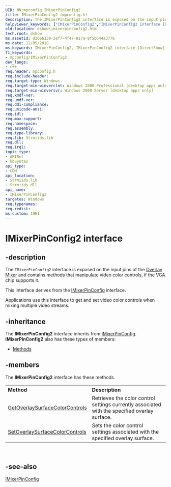 ```yaml
---
UID: NN:mpconfig.IMixerPinConfig2
title: IMixerPinConfig2 (mpconfig.h)
description: The IMixerPinConfig2 interface is exposed on the input pins of the Overlay Mixer and contains methods that manipulate video color controls, if the VGA chip supports it.This interface derives from the IMixerPinConfig interface.Applications use this interface to get and set video color controls when mixing multiple video streams.
helpviewer_keywords: ["IMixerPinConfig2","IMixerPinConfig2 interface [DirectShow]","IMixerPinConfig2 interface [DirectShow]","described","IMixerPinConfig2Interface","dshow.imixerpinconfig2","mpconfig/IMixerPinConfig2"]
old-location: dshow\imixerpinconfig2.htm
tech.root: dshow
ms.assetid: d166b139-3ef7-4f47-817a-8f5b644a3776
ms.date: 12/05/2018
ms.keywords: IMixerPinConfig2, IMixerPinConfig2 interface [DirectShow], IMixerPinConfig2 interface [DirectShow],described, IMixerPinConfig2Interface, dshow.imixerpinconfig2, mpconfig/IMixerPinConfig2
f1_keywords:
- mpconfig/IMixerPinConfig2
dev_langs:
- c++
req.header: mpconfig.h
req.include-header: 
req.target-type: Windows
req.target-min-winverclnt: Windows 2000 Professional [desktop apps only]
req.target-min-winversvr: Windows 2000 Server [desktop apps only]
req.kmdf-ver: 
req.umdf-ver: 
req.ddi-compliance: 
req.unicode-ansi: 
req.idl: 
req.max-support: 
req.namespace: 
req.assembly: 
req.type-library: 
req.lib: Strmiids.lib
req.dll: 
req.irql: 
topic_type:
- APIRef
- kbSyntax
api_type:
- COM
api_location:
- Strmiids.lib
- Strmiids.dll
api_name:
- IMixerPinConfig2
targetos: Windows
req.typenames: 
req.redist: 
ms.custom: 19H1
---
```


# IMixerPinConfig2 interface


## -description



The <code>IMixerPinConfig2</code> interface is exposed on the input pins of the <a href="https://docs.microsoft.com/windows/desktop/DirectShow/overlay-mixer-filter">Overlay Mixer</a> and contains methods that manipulate video color controls, if the VGA chip supports it.

This interface derives from the <a href="https://docs.microsoft.com/windows/desktop/api/mpconfig/nn-mpconfig-imixerpinconfig">IMixerPinConfig</a> interface.

Applications use this interface to get and set video color controls when mixing multiple video streams.




## -inheritance

The <b xmlns:loc="http://microsoft.com/wdcml/l10n">IMixerPinConfig2</b> interface inherits from <a href="https://docs.microsoft.com/windows/desktop/api/mpconfig/nn-mpconfig-imixerpinconfig">IMixerPinConfig</a>. <b>IMixerPinConfig2</b> also has these types of members:
<ul>
<li><a href="https://docs.microsoft.com/">Methods</a></li>
</ul>

## -members

The <b>IMixerPinConfig2</b> interface has these methods.
<table class="members" id="memberListMethods">
<tr>
<th align="left" width="37%">Method</th>
<th align="left" width="63%">Description</th>
</tr>
<tr data="declared;">
<td align="left" width="37%">
<a href="https://docs.microsoft.com/windows/desktop/api/mpconfig/nf-mpconfig-imixerpinconfig2-getoverlaysurfacecolorcontrols">GetOverlaySurfaceColorControls</a>
</td>
<td align="left" width="63%">
Retrieves the color control settings currently associated with the specified overlay surface.

</td>
</tr>
<tr data="declared;">
<td align="left" width="37%">
<a href="https://docs.microsoft.com/windows/desktop/api/mpconfig/nf-mpconfig-imixerpinconfig2-setoverlaysurfacecolorcontrols">SetOverlaySurfaceColorControls</a>
</td>
<td align="left" width="63%">
Sets the color control settings associated with the specified overlay surface.

</td>
</tr>
</table> 


## -see-also




<a href="https://docs.microsoft.com/windows/desktop/api/mpconfig/nn-mpconfig-imixerpinconfig">IMixerPinConfig</a>
 

 

